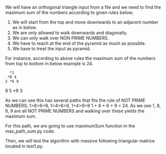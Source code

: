 We will have an orthogonal triangle input from a file and we need to find the maximum sum of the numbers according to given rules below;

1. We will start from the top and move downwards to an adjacent number as in below.
2. We are only allowed to walk downwards and diagonally.
3. We can only walk over NON PRIME NUMBERS.
4. We have to reach at the end of the pyramid as much as possible.
5. We have to treat the input as pyramid.

For instance, according to above rules the maximum sum of the numbers from top to bottom in below example is 24.

      *1
     *8 4
    2 *6 9
   8 5 *9 3

As we can see this has several paths that fits the rule of NOT PRIME NUMBERS; 1>8>6>9, 1>4>6>9, 1>4>9>9
1 + 8 + 6 + 9 = 24.  As we see 1, 8, 6, 9 are all NOT PRIME NUMBERS and walking over these yields the maximum sum.

For this path, we are going to use maximumSum function in the max_path_sum.py code.

Then, we will test the algorithm with massive following triangular matrice located in test1.py.
